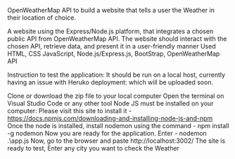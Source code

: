 OpenWeatherMap API to build a website that tells a user the Weather in their location of choice.

A website using the Express/Node.js platform, that integrates a chosen public API from OpenWeatherMap API. The website should interact with the chosen API, retrieve data, and present it in a user-friendly manner Used HTML, CSS JavaScript, Node.js/Express.js, BootStrap, OpenWeatherMap API

Instruction to test the application: It should be run on a local host, currently having an issue with Heruko deployment: which will be uploaded soon.

Clone or download the zip file to your local computer
Open the terminal on Visual Studio Code or any other tool
Node JS must be installed on your computer: Please visit this site to install it - https://docs.npmjs.com/downloading-and-installing-node-js-and-npm
Once the node is installed, install nodemon using the command - npm install -g nodemon
Now you are ready for the application. Enter - nodemon .\app.js
Now, go to the browser and paste http://localhost:3002/
The site is ready to test, Enter any city you want to check the Weather
